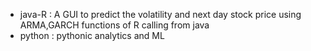 * java-R  : A GUI to predict the volatility and next day stock price using ARMA,GARCH functions of R calling from java
* python  : pythonic analytics and ML
